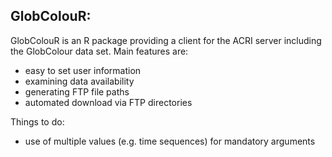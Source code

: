 ## GlobColouR:
GlobColouR is an R package providing a client for the ACRI server including the GlobColour data set. Main features are:

- easy to set user information
- examining data availability
- generating FTP file paths
- automated download via FTP directories
  
Things to do:

- use of multiple values (e.g. time sequences) for mandatory arguments
